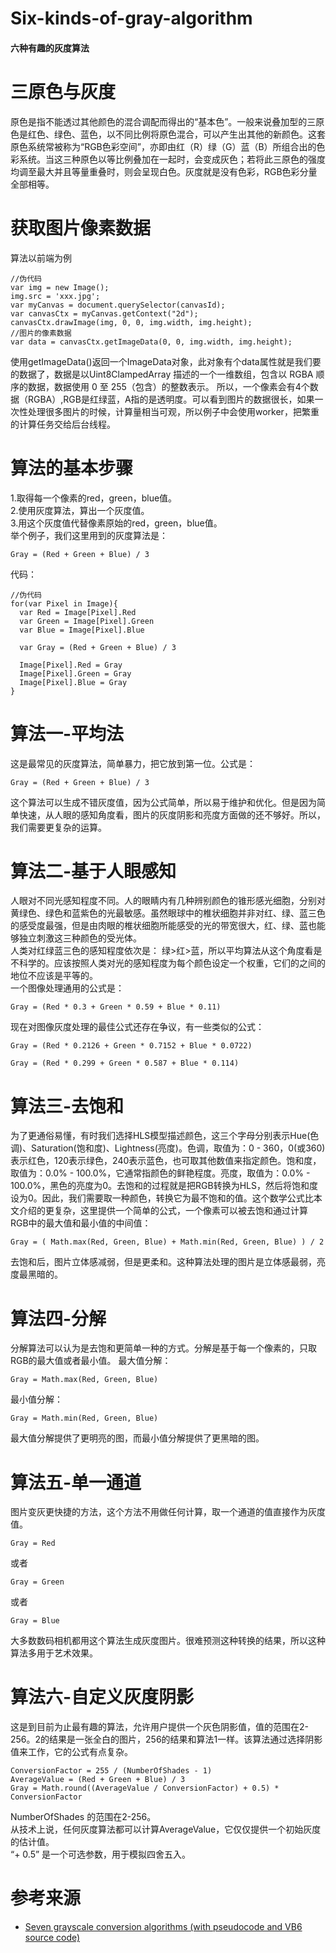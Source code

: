 # Six-kinds-of-gray-algorithm
#### 六种有趣的灰度算法<br>
# 三原色与灰度
原色是指不能透过其他颜色的混合调配而得出的“基本色”。一般来说叠加型的三原色是红色、绿色、蓝色，以不同比例将原色混合，可以产生出其他的新颜色。这套原色系统常被称为“RGB色彩空间”，亦即由红（R）绿（G）蓝（B）所组合出的色彩系统。当这三种原色以等比例叠加在一起时，会变成灰色；若将此三原色的强度均调至最大并且等量重叠时，则会呈现白色。灰度就是没有色彩，RGB色彩分量全部相等。
# 获取图片像素数据
算法以前端为例
```
//伪代码
var img = new Image();
img.src = 'xxx.jpg';
var myCanvas = document.querySelector(canvasId);
var canvasCtx = myCanvas.getContext("2d");
canvasCtx.drawImage(img, 0, 0, img.width, img.height);
//图片的像素数据
var data = canvasCtx.getImageData(0, 0, img.width, img.height);
```
使用getImageData()返回一个ImageData对象，此对象有个data属性就是我们要的数据了，数据是以Uint8ClampedArray 描述的一个一维数组，包含以 RGBA 顺序的数据，数据使用 0 至 255（包含）的整数表示。 所以，一个像素会有4个数据（RGBA）,RGB是红绿蓝，A指的是透明度。可以看到图片的数据很长，如果一次性处理很多图片的时候，计算量相当可观，所以例子中会使用worker，把繁重的计算任务交给后台线程。
# 算法的基本步骤
1.取得每一个像素的red，green，blue值。<br>
2.使用灰度算法，算出一个灰度值。<br>
3.用这个灰度值代替像素原始的red，green，blue值。<br>
举个例子，我们这里用到的灰度算法是：
```
Gray = (Red + Green + Blue) / 3
```
代码：
```
//伪代码
for(var Pixel in Image){
  var Red = Image[Pixel].Red
  var Green = Image[Pixel].Green
  var Blue = Image[Pixel].Blue

  var Gray = (Red + Green + Blue) / 3

  Image[Pixel].Red = Gray
  Image[Pixel].Green = Gray
  Image[Pixel].Blue = Gray
}
```
# 算法一-平均法
这是最常见的灰度算法，简单暴力，把它放到第一位。公式是：
```
Gray = (Red + Green + Blue) / 3
```
这个算法可以生成不错灰度值，因为公式简单，所以易于维护和优化。但是因为简单快速，从人眼的感知角度看，图片的灰度阴影和亮度方面做的还不够好。所以，我们需要更复杂的运算。
# 算法二-基于人眼感知
人眼对不同光感知程度不同。人的眼睛内有几种辨别颜色的锥形感光细胞，分别对黄绿色、绿色和蓝紫色的光最敏感。虽然眼球中的椎状细胞并非对红、绿、蓝三色的感受度最强，但是由肉眼的椎状细胞所能感受的光的带宽很大，红、绿、蓝也能够独立刺激这三种颜色的受光体。<br>
人类对红绿蓝三色的感知程度依次是： 绿>红>蓝，所以平均算法从这个角度看是不科学的。应该按照人类对光的感知程度为每个颜色设定一个权重，它们的之间的地位不应该是平等的。<br>
一个图像处理通用的公式是：
```
Gray = (Red * 0.3 + Green * 0.59 + Blue * 0.11)
```
现在对图像灰度处理的最佳公式还存在争议，有一些类似的公式：
```
Gray = (Red * 0.2126 + Green * 0.7152 + Blue * 0.0722)
```
```
Gray = (Red * 0.299 + Green * 0.587 + Blue * 0.114)
```
# 算法三-去饱和
为了更通俗易懂，有时我们选择HLS模型描述颜色，这三个字母分别表示Hue(色调)、Saturation(饱和度)、Lightness(亮度)。色调，取值为：0 - 360，0(或360)表示红色，120表示绿色，240表示蓝色，也可取其他数值来指定颜色。饱和度，取值为：0.0% - 100.0%，它通常指颜色的鲜艳程度。亮度，取值为：0.0% - 100.0%，黑色的亮度为0。去饱和的过程就是把RGB转换为HLS，然后将饱和度设为0。因此，我们需要取一种颜色，转换它为最不饱和的值。这个数学公式比本文介绍的更复杂，这里提供一个简单的公式，一个像素可以被去饱和通过计算RGB中的最大值和最小值的中间值：
```
Gray = ( Math.max(Red, Green, Blue) + Math.min(Red, Green, Blue) ) / 2
```
去饱和后，图片立体感减弱，但是更柔和。这种算法处理的图片是立体感最弱，亮度最黑暗的。
# 算法四-分解
分解算法可以认为是去饱和更简单一种的方式。分解是基于每一个像素的，只取RGB的最大值或者最小值。
最大值分解：
```
Gray = Math.max(Red, Green, Blue)
```
最小值分解：
```
Gray = Math.min(Red, Green, Blue)
```
最大值分解提供了更明亮的图，而最小值分解提供了更黑暗的图。
# 算法五-单一通道
图片变灰更快捷的方法，这个方法不用做任何计算，取一个通道的值直接作为灰度值。
```
Gray = Red
```
或者
```
Gray = Green
```
或者
```
Gray = Blue
```
大多数数码相机都用这个算法生成灰度图片。很难预测这种转换的结果，所以这种算法多用于艺术效果。
# 算法六-自定义灰度阴影
这是到目前为止最有趣的算法，允许用户提供一个灰色阴影值，值的范围在2-256。2的结果是一张全白的图片，256的结果和算法1一样。该算法通过选择阴影值来工作，它的公式有点复杂。
```
ConversionFactor = 255 / (NumberOfShades - 1)
AverageValue = (Red + Green + Blue) / 3
Gray = Math.round((AverageValue / ConversionFactor) + 0.5) * ConversionFactor
```
NumberOfShades 的范围在2-256。<br>
从技术上说，任何灰度算法都可以计算AverageValue，它仅仅提供一个初始灰度的估计值。<br>
“+ 0.5” 是一个可选参数，用于模拟四舍五入。<br>
# 参考来源
* [Seven grayscale conversion algorithms (with pseudocode and VB6 source code)](http://www.tannerhelland.com/3643/grayscale-image-algorithm-vb6/)
